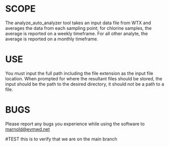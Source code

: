 # SCOPE
The analyze_auto_analyzer tool takes an input data file from WTX and averages the data from each sampling point; for chlorine samples, the average is reported on a weekly timeframe. For all other analyte, the average is reported on a monthly timeframe.


# USE
You must input the full path including the file extension as the input file location. When prompted for where the resultant files should be stored, the input should be the path to the desired directory, it should not be a path to a file.

# BUGS
Please report any bugs you experience while using the software to marnold@evmwd.net

#TEST
this is to verify that we are on the main branch